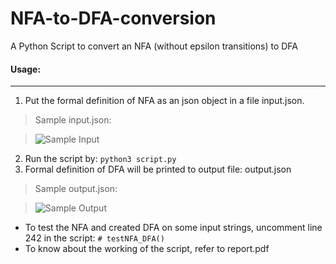 # NFA-to-DFA-conversion
A Python Script to convert an NFA (without epsilon transitions) to DFA

#### Usage:
***
1. Put the formal definition of NFA as an json object in a file input.json.
> Sample input.json:


> ![Sample Input](https://user-images.githubusercontent.com/43738980/63222029-78233b80-c1bf-11e9-9ec9-73b4b5681222.png)
2. Run the script by: `python3 script.py`
3. Formal definition of DFA will be printed to output file: output.json
> Sample output.json:


> ![Sample Output](https://user-images.githubusercontent.com/43738980/63222041-9c7f1800-c1bf-11e9-98e9-a4190e54eaf7.png)
+ To test the NFA and created DFA on some input strings, uncomment line 242 in the script:
`# testNFA_DFA()`
+ To know about the working of the script, refer to report.pdf
